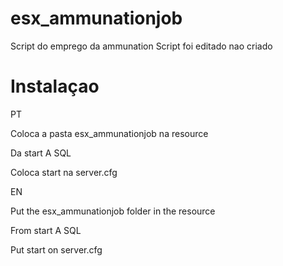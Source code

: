 # esx_ammunationjob

Script do emprego da ammunation Script foi editado nao criado

# Instalaçao 
PT

Coloca a pasta esx_ammunationjob na resource

Da start A SQL 

Coloca start na server.cfg

EN

Put the esx_ammunationjob folder in the resource

From start A SQL

Put start on server.cfg
